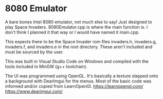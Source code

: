 # 8080 Emulator

A bare bones Intel 8080 emulator, not much else to say! Just designed to play Space Invaders. 8080Emulator.cpp is where the main function is. I don't think I planned it that way or I would have named it main.cpp.

This expects there to be the Space Invader rom files invaders.h, invaders.g, invaders.f, and invaders.e in the root directory. These aren't included and must be sourced by the user.

This was built in Visual Studio Code on Windows and compiled with the tools included in MinGW (g++ toolchain).

The UI was programmed using OpenGL. It's basically a texture slapped onto a background with DearImgui for the menus. Most of the basic code was informed and/or copied from LearnOpenGl.
https://learnopengl.com/
https://www.dearimgui.com/
